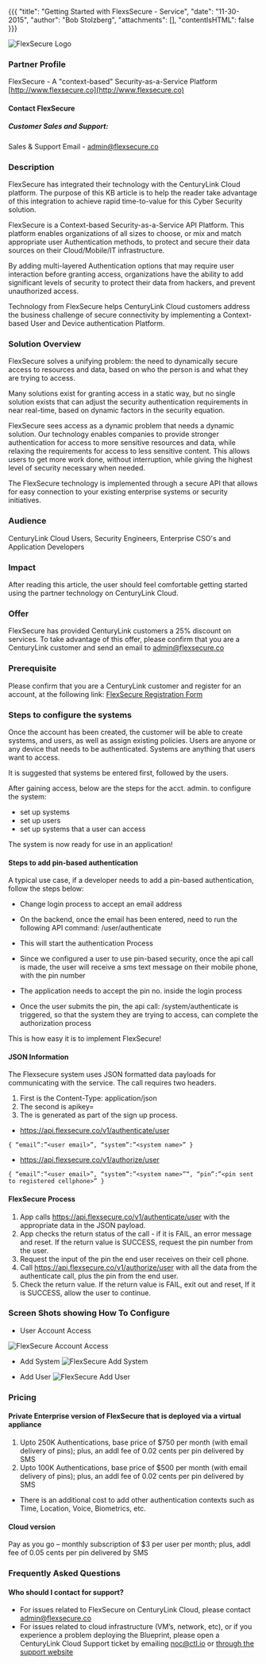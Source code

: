 ﻿{{{
  "title": "Getting Started with FlexsSecure - Service",
  "date": "11-30-2015",
  "author": "Bob Stolzberg",
  "attachments": [],
  "contentIsHTML": false
}}}

![FlexSecure Logo](../../images/ecosystem-FlexSecure-logo.png)

### Partner Profile
FlexSecure - A "context-based" Security-as-a-Service Platform
[http://www.flexsecure.co](http://www.flexsecure.co)

#### Contact FlexSecure
##### Customer Sales and Support:
Sales & Support Email - [admin@flexsecure.co](mailto:admin@flexsecure.co)

### Description
FlexSecure has integrated their technology with the CenturyLink Cloud platform.  The purpose of this KB article is to help the reader take advantage of this integration to achieve rapid time-to-value for this Cyber Security solution.

FlexSecure is a Context-based Security-as-a-Service API Platform. This platform enables organizations of all sizes to choose, or mix and match appropriate user Authentication  methods, to protect and secure their data sources on their Cloud/Mobile/IT infrastructure.

By adding multi-layered Authentication options that may require user interaction before granting access, organizations have the ability to add significant levels of security to protect their data from hackers, and prevent unauthorized access.

Technology from FlexSecure helps CenturyLink Cloud customers address the business challenge of secure connectivity by implementing a Context-based User and Device authentication Platform.

### Solution Overview
FlexSecure solves a unifying problem:  the need to dynamically secure access to resources and data, based on who the person is and what they are trying to access.

Many solutions exist for granting access in a static way, but no single solution exists that can adjust the security authentication requirements in near real-time, based on dynamic factors in the security equation.

FlexSecure sees access as a dynamic problem that needs a dynamic solution.  Our technology enables companies to provide stronger authentication for access to more sensitive resources and data, while relaxing the requirements for access to less sensitive content.  This allows users to get more work done, without interruption, while giving the highest level of security necessary when needed.

The FlexSecure technology is implemented through a secure API that allows for easy connection to your existing enterprise systems or security initiatives.

### Audience
CenturyLink Cloud Users, Security Engineers, Enterprise CSO's and Application Developers

### Impact
After reading this article, the user should feel comfortable getting started using the partner technology on CenturyLink Cloud.

### Offer
FlexSecure has provided CenturyLink customers a 25% discount on services.  To take advantage of this offer, please confirm that you are a CenturyLink customer and send an email to [admin@flexsecure.co](mailto:admin@flexsecure.co)

### Prerequisite
Please confirm that you are a CenturyLink customer and register for an account, at the following link:
[FlexSecure Registration Form](https://docs.google.com/forms/d/1W6tpMVM5PiW50_QJwmlwSQUX-5ch4dPNTiKDzYkJQf4/viewform?usp=send_form)

### Steps to configure the systems
Once the account has been created, the customer will be able to create systems, and users, as well as assign existing policies.  Users are anyone or any device that needs to be authenticated.  Systems are anything that users want to access.

It is suggested that systems be entered first, followed by the users.

After gaining access, below are the steps for the acct. admin. to configure the system:
- set up systems
- set up users
- set up systems that a user can access

The system is now ready for use in an application!

#### Steps to add pin-based authentication
A typical use case, if a developer needs to add a pin-based authentication, follow the steps below:
  - Change login process to accept an email address
  - On the backend, once the email has been entered, need to run the following API command: /user/authenticate
  - This will start the authentication Process
  - Since we configured a user to use pin-based security, once the api call is made, the user will receive a sms text message on their mobile phone, with the pin number
  - The application needs to accept the pin no. inside the login process

- Once the user submits the pin, the api call: /system/authenticate is triggered, so that the system they are trying to access, can complete the authorization process

This is how easy it is to implement FlexSecure!

#### JSON Information
The Flexsecure system uses JSON formatted data payloads for communicating with the service.  The call requires two headers.  

  1. First is the Content-Type: application/json
  2. The second is apikey=<assigned key>
  3. The <assigned key> is generated as part of the sign up process.

* https://api.flexsecure.co/v1/authenticate/user

`{
“email”:”<user email>”,
“system”:”<system name>”
}`

* https://api.flexsecure.co/v1/authorize/user

`{
“email”:”<user email>”,
“system”:”<system name>”“,
“pin”:”<pin sent to registered cellphone>”
}`


#### FlexSecure Process
1. App calls https://api.flexsecure.co/v1/authenticate/user with the appropriate data in the JSON payload.  
2. App checks the return status of the call - if it is FAIL, an error message and reset.  If the return value is SUCCESS, request the pin number from the user.   
3. Request the input of the pin the end user receives on their cell phone.  
4. Call https://api.flexsecure.co/v1/authorize/user  with all the data from the authenticate call, plus the pin from the end user.  
5. Check the return value.  If the return value is FAIL, exit out and reset, If it is SUCCESS,  allow the user to continue.

### Screen Shots showing How To Configure

* User Account Access

![FlexSecure Account Access](../../images/ecosystem-FlexSecure-1.png)

* Add System
![FlexSecure Add System](../../images/ecosystem-FlexSecure-2.png)

* Add User
![FlexSecure Add User](../../images/ecosystem-FlexSecure-3.png)

### Pricing
#### Private Enterprise version of FlexSecure that is deployed via a virtual appliance
1.  Upto 250K Authentications, base price of $750 per month (with email delivery of pins); plus, an addl fee of 0.02 cents per pin delivered by SMS
2.  Upto 100K Authentications, base price of $500 per month (with email delivery of pins); plus, an addl fee of 0.02 cents per pin delivered by SMS
* There is an additional cost to add other authentication contexts such as Time, Location, Voice, Biometrics, etc.

#### Cloud version
Pay as you go – monthly subscription of $3 per user per month; plus, addl fee of 0.05 cents per pin delivered by SMS 

### Frequently Asked Questions

#### Who should I contact for support?
* For issues related to FlexSecure on CenturyLink Cloud, please contact [admin@flexsecure.co](mailto:admin@flexsecure.co)
* For issues related to cloud infrastructure (VM’s, network, etc), or if you experience a problem deploying the Blueprint, please open a CenturyLink Cloud Support ticket by emailing [noc@ctl.io](mailto:noc@ctl.io) or [through the support website](https://t3n.zendesk.com/tickets/new) 
